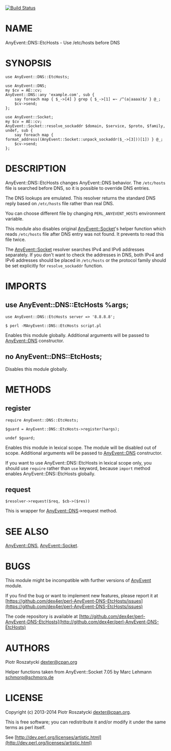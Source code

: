 [![Build Status](https://travis-ci.org/dex4er/perl-AnyEvent-DNS-EtcHosts.png?branch=master)](https://travis-ci.org/dex4er/perl-AnyEvent-DNS-EtcHosts)

# NAME

AnyEvent::DNS::EtcHosts - Use /etc/hosts before DNS

# SYNOPSIS

    use AnyEvent::DNS::EtcHosts;

    use AnyEvent::DNS;
    my $cv = AE::cv;
    AnyEvent::DNS::any 'example.com', sub {
        say foreach map { $_->[4] } grep { $_->[1] =~ /^(a|aaaa)$/ } @_;
        $cv->send;
    };

    use AnyEvent::Socket;
    my $cv = AE::cv;
    AnyEvent::Socket::resolve_sockaddr $domain, $service, $proto, $family, undef, sub {
        say foreach map { format_address((AnyEvent::Socket::unpack_sockaddr($_->[3]))[1]) } @_;
        $cv->send;
    };

# DESCRIPTION

AnyEvent::DNS::EtcHosts changes AnyEvent::DNS behavior. The `/etc/hosts` file
is searched before DNS, so it is possible to override DNS entries.

The DNS lookups are emulated. This resolver returns the standard DNS reply
based on `/etc/hosts` file rather than real DNS.

You can choose different file by changing `PERL_ANYEVENT_HOSTS` environment
variable.

This module also disables original [AnyEvent::Socket](https://metacpan.org/pod/AnyEvent::Socket)'s helper function which
reads `/etc/hosts` file after DNS entry was not found. It prevents to read
this file twice.

The [AnyEvent::Socket](https://metacpan.org/pod/AnyEvent::Socket) resolver searches IPv4 and IPv6 addresses separately.
If you don't want to check the addresses in DNS, both IPv4 and IPv6 addresses
should be placed in `/etc/hosts` or the protocol family should be set
explicitly for `resolve_sockaddr` function.

# IMPORTS

## use AnyEvent::DNS::EtcHosts %args;

    use AnyEvent::DNS::EtcHosts server => '8.8.8.8';

    $ perl -MAnyEvent::DNS::EtcHosts script.pl

Enables this module globally. Additional arguments will be passed to
[AnyEvent::DNS](https://metacpan.org/pod/AnyEvent::DNS) constructor.

## no AnyEvent::DNS::EtcHosts;

Disables this module globally.

# METHODS

## register

    require AnyEvent::DNS::EtcHosts;

    $guard = AnyEvent::DNS::EtcHosts->register(%args);

    undef $guard;

Enables this module in lexical scope. The module will be disabled out of
scope. Additional arguments will be passed to [AnyEvent::DNS](https://metacpan.org/pod/AnyEvent::DNS) constructor.

If you want to use AnyEvent::DNS::EtcHosts in lexical scope only, you should
use `require` rather than `use` keyword, because `import` method enables
AnyEvent::DNS::EtcHosts globally.

## request

    $resolver->request($req, $cb->($res))

This is wrapper for [AnyEvent::DNS](https://metacpan.org/pod/AnyEvent::DNS)->request method.

# SEE ALSO

[AnyEvent::DNS](https://metacpan.org/pod/AnyEvent::DNS),
[AnyEvent::Socket](https://metacpan.org/pod/AnyEvent::Socket).

# BUGS

This module might be incompatible with further versions of [AnyEvent](https://metacpan.org/pod/AnyEvent) module.

If you find the bug or want to implement new features, please report it at
[https://github.com/dex4er/perl-AnyEvent-DNS-EtcHosts/issues](https://github.com/dex4er/perl-AnyEvent-DNS-EtcHosts/issues)

The code repository is available at
[http://github.com/dex4er/perl-AnyEvent-DNS-EtcHosts](http://github.com/dex4er/perl-AnyEvent-DNS-EtcHosts)

# AUTHORS

Piotr Roszatycki <dexter@cpan.org>

Helper functions taken from AnyEvent::Socket 7.05 by
Marc Lehmann <schmorp@schmorp.de>

# LICENSE

Copyright (c) 2013-2014 Piotr Roszatycki <dexter@cpan.org>.

This is free software; you can redistribute it and/or modify it under
the same terms as perl itself.

See [http://dev.perl.org/licenses/artistic.html](http://dev.perl.org/licenses/artistic.html)
